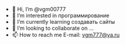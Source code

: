 - 👋 Hi, I’m @vgm00777
- 👀 I’m interested in  программирование
- 🌱 I’m currently learning  создавать сайты
- 💞️ I’m looking to collaborate on ...
- 📫 How to reach me  E-mail:  vgm777@ya.ru

<!---
vgm00777/vgm00777 is a ✨ special ✨ repository because its `README.md` (this file) appears on your GitHub profile.
You can click the Preview link to take a look at your changes.
--->
